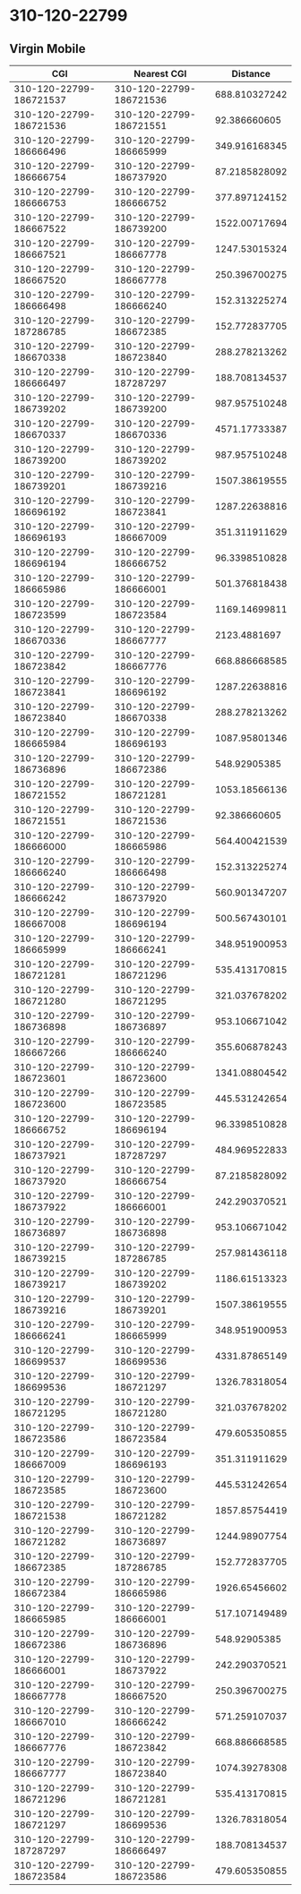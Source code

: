# 310-120-22799
## Virgin Mobile


| CGI | Nearest CGI | Distance |
|-----|-------------|----------|
| 310-120-22799-186721537 | 310-120-22799-186721536 | 688.810327242 |
| 310-120-22799-186721536 | 310-120-22799-186721551 | 92.386660605 |
| 310-120-22799-186666496 | 310-120-22799-186665999 | 349.916168345 |
| 310-120-22799-186666754 | 310-120-22799-186737920 | 87.2185828092 |
| 310-120-22799-186666753 | 310-120-22799-186666752 | 377.897124152 |
| 310-120-22799-186667522 | 310-120-22799-186739200 | 1522.00717694 |
| 310-120-22799-186667521 | 310-120-22799-186667778 | 1247.53015324 |
| 310-120-22799-186667520 | 310-120-22799-186667778 | 250.396700275 |
| 310-120-22799-186666498 | 310-120-22799-186666240 | 152.313225274 |
| 310-120-22799-187286785 | 310-120-22799-186672385 | 152.772837705 |
| 310-120-22799-186670338 | 310-120-22799-186723840 | 288.278213262 |
| 310-120-22799-186666497 | 310-120-22799-187287297 | 188.708134537 |
| 310-120-22799-186739202 | 310-120-22799-186739200 | 987.957510248 |
| 310-120-22799-186670337 | 310-120-22799-186670336 | 4571.17733387 |
| 310-120-22799-186739200 | 310-120-22799-186739202 | 987.957510248 |
| 310-120-22799-186739201 | 310-120-22799-186739216 | 1507.38619555 |
| 310-120-22799-186696192 | 310-120-22799-186723841 | 1287.22638816 |
| 310-120-22799-186696193 | 310-120-22799-186667009 | 351.311911629 |
| 310-120-22799-186696194 | 310-120-22799-186666752 | 96.3398510828 |
| 310-120-22799-186665986 | 310-120-22799-186666001 | 501.376818438 |
| 310-120-22799-186723599 | 310-120-22799-186723584 | 1169.14699811 |
| 310-120-22799-186670336 | 310-120-22799-186667777 | 2123.4881697 |
| 310-120-22799-186723842 | 310-120-22799-186667776 | 668.886668585 |
| 310-120-22799-186723841 | 310-120-22799-186696192 | 1287.22638816 |
| 310-120-22799-186723840 | 310-120-22799-186670338 | 288.278213262 |
| 310-120-22799-186665984 | 310-120-22799-186696193 | 1087.95801346 |
| 310-120-22799-186736896 | 310-120-22799-186672386 | 548.92905385 |
| 310-120-22799-186721552 | 310-120-22799-186721281 | 1053.18566136 |
| 310-120-22799-186721551 | 310-120-22799-186721536 | 92.386660605 |
| 310-120-22799-186666000 | 310-120-22799-186665986 | 564.400421539 |
| 310-120-22799-186666240 | 310-120-22799-186666498 | 152.313225274 |
| 310-120-22799-186666242 | 310-120-22799-186737920 | 560.901347207 |
| 310-120-22799-186667008 | 310-120-22799-186696194 | 500.567430101 |
| 310-120-22799-186665999 | 310-120-22799-186666241 | 348.951900953 |
| 310-120-22799-186721281 | 310-120-22799-186721296 | 535.413170815 |
| 310-120-22799-186721280 | 310-120-22799-186721295 | 321.037678202 |
| 310-120-22799-186736898 | 310-120-22799-186736897 | 953.106671042 |
| 310-120-22799-186667266 | 310-120-22799-186666240 | 355.606878243 |
| 310-120-22799-186723601 | 310-120-22799-186723600 | 1341.08804542 |
| 310-120-22799-186723600 | 310-120-22799-186723585 | 445.531242654 |
| 310-120-22799-186666752 | 310-120-22799-186696194 | 96.3398510828 |
| 310-120-22799-186737921 | 310-120-22799-187287297 | 484.969522833 |
| 310-120-22799-186737920 | 310-120-22799-186666754 | 87.2185828092 |
| 310-120-22799-186737922 | 310-120-22799-186666001 | 242.290370521 |
| 310-120-22799-186736897 | 310-120-22799-186736898 | 953.106671042 |
| 310-120-22799-186739215 | 310-120-22799-187286785 | 257.981436118 |
| 310-120-22799-186739217 | 310-120-22799-186739202 | 1186.61513323 |
| 310-120-22799-186739216 | 310-120-22799-186739201 | 1507.38619555 |
| 310-120-22799-186666241 | 310-120-22799-186665999 | 348.951900953 |
| 310-120-22799-186699537 | 310-120-22799-186699536 | 4331.87865149 |
| 310-120-22799-186699536 | 310-120-22799-186721297 | 1326.78318054 |
| 310-120-22799-186721295 | 310-120-22799-186721280 | 321.037678202 |
| 310-120-22799-186723586 | 310-120-22799-186723584 | 479.605350855 |
| 310-120-22799-186667009 | 310-120-22799-186696193 | 351.311911629 |
| 310-120-22799-186723585 | 310-120-22799-186723600 | 445.531242654 |
| 310-120-22799-186721538 | 310-120-22799-186721282 | 1857.85754419 |
| 310-120-22799-186721282 | 310-120-22799-186736897 | 1244.98907754 |
| 310-120-22799-186672385 | 310-120-22799-187286785 | 152.772837705 |
| 310-120-22799-186672384 | 310-120-22799-186665986 | 1926.65456602 |
| 310-120-22799-186665985 | 310-120-22799-186666001 | 517.107149489 |
| 310-120-22799-186672386 | 310-120-22799-186736896 | 548.92905385 |
| 310-120-22799-186666001 | 310-120-22799-186737922 | 242.290370521 |
| 310-120-22799-186667778 | 310-120-22799-186667520 | 250.396700275 |
| 310-120-22799-186667010 | 310-120-22799-186666242 | 571.259107037 |
| 310-120-22799-186667776 | 310-120-22799-186723842 | 668.886668585 |
| 310-120-22799-186667777 | 310-120-22799-186723840 | 1074.39278308 |
| 310-120-22799-186721296 | 310-120-22799-186721281 | 535.413170815 |
| 310-120-22799-186721297 | 310-120-22799-186699536 | 1326.78318054 |
| 310-120-22799-187287297 | 310-120-22799-186666497 | 188.708134537 |
| 310-120-22799-186723584 | 310-120-22799-186723586 | 479.605350855 |
